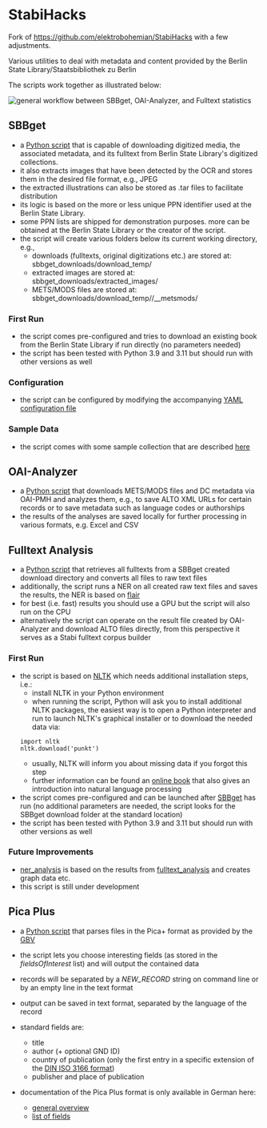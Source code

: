 # StabiHacks

Fork of https://github.com/elektrobohemian/StabiHacks with a few adjustments.

Various utilities to deal with metadata and content provided by the Berlin State Library/Staatsbibliothek zu Berlin

The scripts work together as illustrated below:

![general workflow between SBBget, OAI-Analyzer, and Fulltext statistics](./img/general_workflow.png)

## SBBget
* a [Python script](sbbget/sbbget.py) that is capable of downloading digitized media, the associated metadata, and its fulltext from Berlin State Library's digitized collections. 
* it also extracts images that have been detected by the OCR and stores them in the desired file format, e.g., JPEG
* the extracted illustrations can also be stored as .tar files to facilitate distribution
* its logic is based on the more or less unique PPN identifier used at the Berlin State Library.
* some PPN lists are shipped for demonstration purposes. more can be obtained at the Berlin State Library or the creator of the script.
* the script will create various folders below its current working directory, e.g.,
    * downloads (fulltexts, original digitizations etc.) are stored at: sbbget_downloads/download_temp/<PPN>
    * extracted images are stored at: sbbget_downloads/extracted_images/<PPN>
    * METS/MODS files are stored at: sbbget_downloads/download_temp/<PPN>/__metsmods/

### First Run
* the script comes pre-configured and tries to download an existing book from the Berlin State Library if run directly (no parameters needed)
* the script has been tested with Python 3.9 and 3.11 but should run with other versions as well

### Configuration

* the script can be configured by modifying the accompanying [YAML configuration file](sbbget/config.yaml)
### Sample Data

* the script comes with some sample collection that are described [here](ppn_lists/README.md)


## OAI-Analyzer
* a [Python script](oai-analyzer/oai-analyzer.py) that downloads METS/MODS files and DC metadata via OAI-PMH and analyzes them, e.g., to save ALTO XML URLs for certain records or to save metadata such as language codes or authorships
* the results of the analyses are saved locally for further processing in various formats, e.g. Excel and CSV

## Fulltext Analysis
* a [Python script](fulltext-tools/fulltext_analysis.py) that retrieves all fulltexts from a SBBget created download directory and converts all files to raw text files
* additionally, the script runs a NER on all created raw text files and saves the results, the NER is based on [flair](https://github.com/flairNLP)
* for best (i.e. fast) results you should use a GPU but the script will also run on the CPU
* alternatively the script can operate on the result file created by OAI-Analyzer and download ALTO files directly, from this perspective it serves as a Stabi fulltext corpus builder

### First Run

* the script is based on [NLTK](http://www.nltk.org) which needs additional installation steps, i.e.:
    * install NLTK in your Python environment
    * when running the script, Python will ask you to install additional NLTK packages, the easiest way is to open a Python interpreter
    and run to launch NLTK's graphical installer or to download the needed data via:
    ```
    import nltk
    nltk.download('punkt')
    ```
    * usually, NLTK will inform you about missing data if you forgot this step
    * further information can be found an [online book](http://www.nltk.org/book) that also gives an introduction into natural language processing
* the script comes pre-configured and can be launched after [SBBget](sbbget/sbbget.py) has run (no additional parameters are needed, the script looks for the SBBget download folder at the standard location)
* the script has been tested with Python 3.9 and 3.11 but should run with other versions as well
### Future Improvements

* [ner_analysis](fulltext-tools/ner_analysis.py) is based on the results from [fulltext_analysis](fulltext-tools/fulltext_analysis.py) and creates graph data etc. 
* this script is still under development
## Pica Plus

* a [Python script](pica_plus/processPicaPlus.py) that parses files in the Pica+ format as provided by the [GBV](https://www.gbv.de)
* the script lets you choose interesting fields (as stored in the _fieldsOfInterest_ list) and will output the contained data
* records will be separated by a *NEW_RECORD* string on command line or by an empty line in the text format
* output can be saved in text format, separated by the language of the record
* standard fields are:
    * title
    * author (+ optional GND ID)
    * country of publication (only the first entry in a specific extension of the [DIN ISO 3166 format](https://www.dnb.de/SharedDocs/Downloads/DE/DNB/standardisierung/inhaltserschliessung/laenderCodesSyst.pdf?__blob=publicationFile)) 
    * publisher and place of publication


* documentation of the Pica Plus format is only available in German here:
    * [general overview](https://www.gbv.de/bibliotheken/verbundbibliotheken/02Verbund/01Erschliessung/02Richtlinien/01KatRicht/inhalt.shtml)
    * [list of fields](https://www.gbv.de/bibliotheken/verbundbibliotheken/02Verbund/01Erschliessung/02Richtlinien/01KatRicht/pica3.pdf)

